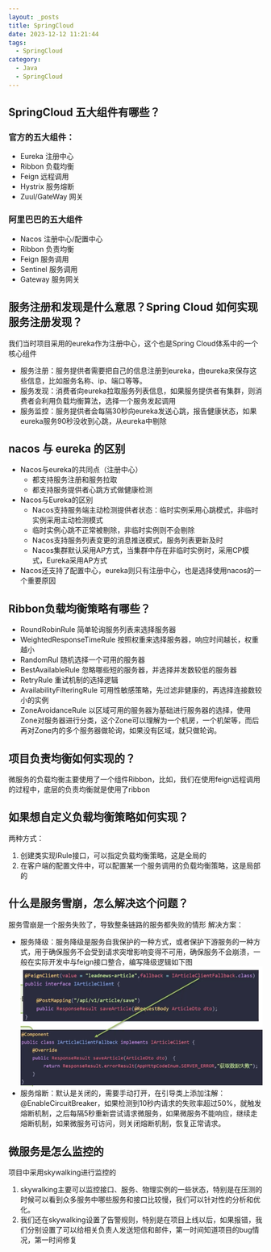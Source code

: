```yaml
---
layout: _posts
title: SpringCloud 
date: 2023-12-12 11:21:44
tags: 
  - SpringCloud
category: 
  - Java
  - SpringCloud
---
```

## SpringCloud 五大组件有哪些？
### 官方的五大组件：
- Eureka 注册中心
- Ribbon 负载均衡
- Feign 远程调用
- Hystrix 服务熔断
- Zuul/GateWay 网关

### 阿里巴巴的五大组件
- Nacos 注册中心/配置中心
- Ribbon 负责均衡
- Feign 服务调用
- Sentinel 服务调用
- Gateway 服务网关

## 服务注册和发现是什么意思？Spring Cloud 如何实现服务注册发现？
我们当时项目采用的eureka作为注册中心，这个也是Spring Cloud体系中的一个核心组件
- 服务注册：服务提供者需要把自己的信息注册到eureka，由eureka来保存这些信息，比如服务名称、ip、端口等等。
- 服务发现：消费者向eureka拉取服务列表信息，如果服务提供者有集群，则消费者会利用负载均衡算法，选择一个服务发起调用
- 服务监控：服务提供者会每隔30秒向eureka发送心跳，报告健康状态，如果eureka服务90秒没收到心跳，从eureka中剔除

## nacos 与 eureka 的区别
- Nacos与eureka的共同点（注册中心）
  - 都支持服务注册和服务拉取
  - 都支持服务提供者心跳方式做健康检测
- Nacos与Eureka的区别
  - Nacos支持服务端主动检测提供者状态：临时实例采用心跳模式，非临时实例采用主动检测模式
  - 临时实例心跳不正常被剔除，非临时实例则不会剔除
  - Nacos支持服务列表变更的消息推送模式，服务列表更新及时
  - Nacos集群默认采用AP方式，当集群中存在非临时实例时，采用CP模式，Eureka采用AP方式
- Nacos还支持了配置中心，eureka则只有注册中心，也是选择使用nacos的一个重要原因

## Ribbon负载均衡策略有哪些？
- RoundRobinRule 简单轮询服务列表来选择服务器
- WeightedResponseTimeRule 按照权重来选择服务器，响应时间越长，权重越小
- RandomRul 随机选择一个可用的服务器
- BestAvailableRule 忽略哪些短的服务器，并选择并发数较低的服务器
- RetryRule 重试机制的选择逻辑
- AvailabilityFilteringRule 可用性敏感策略，先过滤非健康的，再选择连接数较小的实例
- ZoneAvoidanceRule 以区域可用的服务器为基础进行服务器的选择，使用Zone对服务器进行分类，这个Zone可以理解为一个机房，一个机架等，而后再对Zone内的多个服务器做轮询，如果没有区域，就只做轮询。

## 项目负责均衡如何实现的？
微服务的负载均衡主要使用了一个组件Ribbon，比如，我们在使用feign远程调用的过程中，底层的负责均衡就是使用了ribbon

## 如果想自定义负载均衡策略如何实现？
两种方式：
1. 创建类实现IRule接口，可以指定负载均衡策略，这是全局的
2. 在客户端的配置文件中，可以配置某一个服务调用的负载均衡策略，这是局部的

## 什么是服务雪崩，怎么解决这个问题？
服务雪崩是一个服务失败了，导致整条链路的服务都失败的情形
解决方案：
- 服务降级：服务降级是服务自我保护的一种方式，或者保护下游服务的一种方式，用于确保服务不会受到请求突增影响变得不可用，确保服务不会崩溃，一般在实际开发中与feign接口整合，编写降级逻辑如下图
![img.png](../images/springcloud.png)
- 服务熔断：默认是关闭的，需要手动打开，在引导类上添加注解：@EnableCircuitBreaker，如果检测到10秒内请求的失败率超过50%，就触发熔断机制，之后每隔5秒重新尝试请求微服务，如果微服务不能响应，继续走熔断机制，如果微服务可访问，则关闭熔断机制，恢复正常请求。

## 微服务是怎么监控的
项目中采用skywalking进行监控的
1. skywalking主要可以监控接口、服务、物理实例的一些状态，特别是在压测的时候可以看到众多服务中哪些服务和接口比较慢，我们可以针对性的分析和优化。
2. 我们还在skywalking设置了告警规则，特别是在项目上线以后，如果报错，我们分别设置了可以给相关负责人发送短信和邮件，第一时间知道项目的bug情况，第一时间修复
